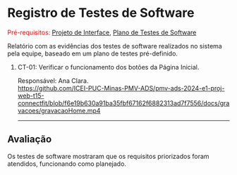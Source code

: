 # Registro de Testes de Software

<span style="color:red">Pré-requisitos: <a href="3-Projeto de Interface.md"> Projeto de Interface</a></span>, <a href="8-Plano de Testes de Software.md"> Plano de Testes de Software</a>

Relatório com as evidências dos testes de software realizados no sistema pela equipe, baseado em um plano de testes pré-definido.

<ol>

  <li> CT-01: Verificar o funcionamento dos botões da Página Inicial.

  Responsável: Ana Clara.
  <br>
   https://github.com/ICEI-PUC-Minas-PMV-ADS/pmv-ads-2024-e1-proj-web-t15-connectfit/blob/f6e19b630a91ba35fbf67162f6882313ad7f7556/docs/gravacoes/gravacaoHome.mp4
    
  </li>
  <hr>
  
</ol>



## Avaliação

Os testes de software mostraram que os requisitos priorizados foram atendidos, funcionando como planejado.
